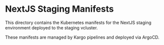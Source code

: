 # NextJS Staging Manifests

This directory contains the Kubernetes manifests for the NextJS staging environment deployed to the staging vcluster.

These manifests are managed by Kargo pipelines and deployed via ArgoCD.